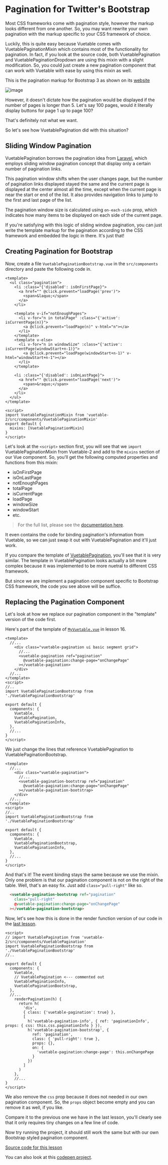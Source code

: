 # Pagination for Twitter's Bootstrap

Most CSS frameworks come with pagination style, however the markup looks different from one another. So, you may want rewrite your own pagination with the markup specific to your CSS framework of choice.

Luckily, this is quite easy because Vuetable comes with VuetablePaginationMixin which contains most of the functionality for pagination. In fact, if you look at the source code, both VuetablePagination and VuetablePaginationDropdown are using this mixin with a slight modification. So, you could just create a new pagination component that can work with Vuetable with ease by using this mixin as well.

This is the pagination markup for Bootstrap 3 as shown on its [website](https://getbootstrap.com/components/#pagination)

![image]()

However, it doesn't dictate how the pagination would be displayed if the number of pages is longer than 5. Let's say 100 pages, would it literally display buttons for page 1 up to page 100? 

That's definitely not what we want.

So let's see how VuetablePagination did with this situation?

## Sliding Window Pagination

VuetablePagination borrows the pagination idea from [Laravel](https://laravel.com), which employs sliding window pagination concept that display only a certain number of pagination links. 

This pagination window shifts when the user changes page, but the number of pagination links displayed stayed the same and the current page is displayed at the center almost all the time, except when the current page is near the start or end of the list. It also provides navigation links to jump to the first and last page of the list.

The pagination window size is calculated using `on-each-side` prop, which indicates how many items to be displayed on each side of the current page.

If you're satisfying with this logic of sliding window pagination, you can just write the template markup for the pagination according to the CSS framework and embedded the logic in there. It's just that!

## Creating Pagination for Bootstrap

Now, create a file `VuetablePaginationBootstrap.vue` in the `src/components` directory and paste the following code in.
```vue
<template>
  <ul class="pagination">
    <li :class="{'disabled': isOnFirstPage}">
      <a href="" @click.prevent="loadPage('prev')">
        <span>&laquo;</span>
      </a>
    </li>
    
    <template v-if="notEnoughPages">
      <li v-for="n in totalPage" :class="{'active': isCurrentPage(n)}">
        <a @click.prevent="loadPage(n)" v-html="n"></a>
      </li>
    </template>
    <template v-else>
      <li v-for="n in windowSize" :class="{'active': isCurrentPage(windowStart+n-1)}">
        <a @click.prevent="loadPage(windowStart+n-1)" v-html="windowStart+n-1"></a>
      </li>
    </template>

    <li :class="{'disabled': isOnLastPage}">
      <a href="" @click.prevent="loadPage('next')">
        <span>&raquo;</span>
      </a>
    </li>
  </ul>
</template>

<script>
import VuetablePaginationMixin from 'vuetable-2/src/components/VuetablePaginationMixin'
export default {
  mixins: [VuetablePaginationMixin]
}
</script>
```

Let's look at the `<script>` section first, you will see that we `import` VuetablePaginationMixin from Vuetable-2 and add to the `mixins` section of our Vue component. So, you'll get the following computed properties and functions from this mixin:
- isOnFirstPage
- isOnLastPage
- notEnoughPages
- totalPage
- isCurrentPage
- loadPage
- windowSize
- windowStart
- etc.

> For the full list, please see the [documentation here](https://ratiw.github.io/vuetable-2/#/VuetablePaginationMixin).

It even contains the code for binding pagination's information from Vuetable, so we can just swap it out with VuetablePagination and it'll just work.

If you compare the template of [VuetablePagination](https://github.com/ratiw/vuetable-2/blob/master/src/components/VuetablePagination.vue), you'll see that it is very similar. The template in VuetablePagination looks actually a bit more complex because it was implemented to be more nuetral to different CSS framework.

But since we are implement a pagination component specific to Bootstrap CSS framework, the code you see above will be suffice.

## Replacing the Pagination Component

Let's look at how we replace our pagination component in the "template" version of the code first.

Here's part of the template of [`MyVuetable.vue`](https://github.com/ratiw/vuetable-2-tutorial/blob/lesson-16/src/components/MyVuetable.vue#L34-L40) in lesson 16.
```vue
<template>
  //...
    <div class="vuetable-pagination ui basic segment grid">
      //...
      <vuetable-pagination ref="pagination"
        @vuetable-pagination:change-page="onChangePage"
      ></vuetable-pagination>
    </div>
  //...
</template>
<script>
//..
import VuetablePaginationBootstrap from './VuetablePaginationBootstrap'

export default {
  components: {
    Vuetable,
    VuetablePagination,
    VuetablePaginationInfo,
  },
  //...
}
</script>
```

We just change the lines that reference VuetablePagination to VuetablePaginationBootstrap.
```vue
<template>
  //...
    <div class="vuetable-pagination">
      //...
      <vuetable-pagination-bootstrap ref="pagination"
        @vuetable-pagination:change-page="onChangePage"
      ></vuetable-pagination-bootstrap>
    </div>
  //...
</template>
<script>
//..
import VuetablePaginationBootstrap from './VuetablePaginationBootstrap'

export default {
  components: {
    Vuetable,
    VuetablePaginationBootstrap,
    VuetablePaginationInfo,
  },
  //...
}
</script>
```

And that's it! The event binding stays the same because we use the mixin. Only one problem is that our pagination component is not on the right of the table. Well, that's an easy fix. Just add `class="pull-right"` like so.
```html
  <vuetable-pagination-bootstrap ref="pagination"
    class="pull-right"
    @vuetable-pagination:change-page="onChangePage"
  ></vuetable-pagination-bootstrap>
```

Now, let's see how this is done in the render function version of our code in the [last lesson](https://github.com/ratiw/vuetable-2-tutorial/blob/lesson-18/src/components/MyVuetable.vue#L72-L111).
```vue
<script>
// import VuetablePagination from 'vuetable-2/src/components/VuetablePagination'
import VuetablePaginationBootstrap from './VuetablePaginationBootstrap'
//..

export default {
  components: {
    Vuetable,
    // VuetablePagination <--- commented out
    VuetablePaginationInfo,
    VuetablePaginationBootstrap,
  },
  //...
    renderPagination(h) {
      return h(
        'div',
        { class: {'vuetable-pagination': true} },
        [
          h('vuetable-pagination-info', { ref: 'paginationInfo', props: { css: this.css.paginationInfo } }),
          h('vuetable-pagination-bootstrap', {
            ref: 'pagination',
            class: { 'pull-right': true },
            props: {},
            on: {
              'vuetable-pagination:change-page': this.onChangePage
            }
          })
        ]
      )
    },
    //...
}
</script>
```

We also remove the `css` prop because it does not needed in our own pagination component. So, the `props` object become empty and you can remove it as well, if you like.

Compare it to the previous one we have in the last lesson, you'll clearly see that it only requires tiny changes on a few line of code.

Now try running the project, it should still work the same but with our own Bootstrap styled pagination component.

[Source code for this lesson](https://github.com/ratiw/vuetable-2-tutorial/tree/lesson-18)

You can also look at this [codepen project](https://codepen.io/ratiw/project/editor/DzmJnA/).
